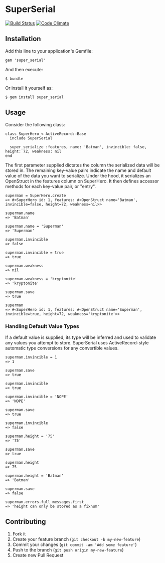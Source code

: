 # SuperSerial

[![Build Status](https://travis-ci.org/bbean86/super_serial.svg?branch=master)](https://travis-ci.org/bbean86/super_serial)
[![Code Climate](https://codeclimate.com/github/bbean86/super_serial.png)](https://codeclimate.com/github/bbean86/super_serial)
## Installation

Add this line to your application's Gemfile:

    gem 'super_serial'

And then execute:

    $ bundle

Or install it yourself as:

    $ gem install super_serial

## Usage

Consider the following class: 

``` 
class SuperHero < ActiveRecord::Base 
  include SuperSerial 
  
  super_serialize :features, name: 'Batman', invincible: false, height: 72, weakness: nil
end
```

The first parameter supplied dictates the column the serialized data will be stored in. The remaining key-value pairs indicate the name and default value of the data you want to serialize. Under the hood, it serializes an OpenStruct in the features column on SuperHero. It then defines accessor methods for each key-value pair, or "entry". 

``` 
superman = SuperHero.create 
=> #<SuperHero id: 1, features: #<OpenStruct name='Batman', invincible=false, height=72, weakness=nil>>

superman.name
=> 'Batman'

superman.name = 'Superman' 
=> 'Superman'

superman.invincible
=> false

superman.invincible = true 
=> true

superman.weakness 
=> nil 

superman.weakness = 'kryptonite' 
=> 'kryptonite'

superman.save 
=> true 

superman 
=> #<SuperHero id: 1, features: #<OpenStruct name='Superman', invincible=true, height=72, weakness='kryptonite'>>
```

### Handling Default Value Types 

If a default value is supplied, its type will be inferred and used to validate any values you attempt to store. SuperSerial uses ActiveRecord-style automatic type conversions for any convertible values. 

``` 
superman.invincible = 1 
=> 1 

superman.save 
=> true 

superman.invincible 
=> true

superman.invincible = 'NOPE' 
=> 'NOPE' 

superman.save 
=> true 

superman.invincible 
=> false 

superman.height = '75' 
=> '75' 

superman.save 
=> true

superman.height
=> 75 

superman.height = 'Batman' 
=> 'Batman' 

superman.save 
=> false 

superman.errors.full_messages.first 
=> 'height can only be stored as a fixnum' 
```

## Contributing

1. Fork it
2. Create your feature branch (`git checkout -b my-new-feature`)
3. Commit your changes (`git commit -am 'Add some feature'`)
4. Push to the branch (`git push origin my-new-feature`)
5. Create new Pull Request
